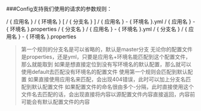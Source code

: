 ###Config支持我们使用的请求的参数规则：

/ { 应用名 } / { 环境名 } [ / { 分支名 } ]
/ { 应用名 } - { 环境名 }.yml
/ { 应用名 } - { 环境名 }.properties
/ { 分支名 } / { 应用名 } - { 环境名 }.yml
/ { 分支名 } / { 应用名 } - { 环境名 }.properties

>第一个规则的分支名是可以省略的，默认是master分支
无论你的配置文件是properties，还是yml，只要是应用名+环境名能匹配到这个配置文件，那么就能取到
如果是想直接定位到没有写环境名的默认配置，那么就可以使用default去匹配没有环境名的配置文件
使用第一个规则会匹配到默认配置
如果直接使用应用名来匹配，会出现404错误，此时可以加上分支名匹配到默认配置文件
如果配置文件的命名很由多个-分隔，此时直接使用这个文件名去匹配的话，会出现直接将内容以源配置文件内容直接返回，内容前可能会有默认配置文件的内容